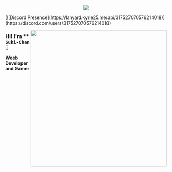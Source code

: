 <div align="center">

![](https://typograssy.deno.dev/api?text=Suki-Chan!&l0=none&bg=none&frame=none&speed=100&comment=)
<!-- ![](https://typograssy.deno.dev/api?text=お兄ちゃんはおしまい!&l0=none&l1=00cce6&l2=80f1ff&l3=009eb3&l4=caf9ff&bg=none&frame=none&speed=100&comment=) -->

</div>
[![Discord Presence](https://lanyard.kyrie25.me/api/317527070576214018)](https://discord.com/users/317527070576214018)

<a href="https://discord.com/users/317527070576214018"><img align="right" width="425" src="https://lanyard.kyrie25.me/api/317527070576214018?imgStyle=square&gradient=e9d6d5-e9d6d5-f3b1b4-ffffff&bg=0d1117"></a>

### Hi! I'm ** `Suki-Chan 💜`

**Weeb Developer and Gamer** 
